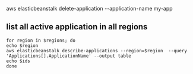 
aws elasticbeanstalk delete-application --application-name my-app
## list all active application in all regions
```
for region in $regions; do
echo $region
aws elasticbeanstalk describe-applications --region=$region  --query 'Applications[].ApplicationName' --output table
echo $ids
done
```

